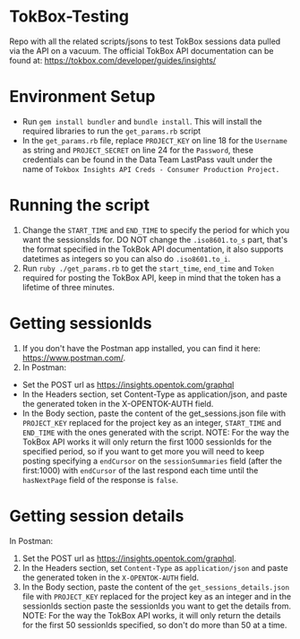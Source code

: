 # TokBox-Testing
Repo with all the related scripts/jsons to test TokBox sessions data pulled via the API on a vacuum.
The official TokBox API documentation can be found at: https://tokbox.com/developer/guides/insights/
# Environment Setup

 - Run `gem install bundler` and `bundle install`. This will install the required libraries to run the `get_params.rb` script
 - In the `get_params.rb` file, replace `PROJECT_KEY` on line 18 for the `Username` as string and `PROJECT_SECRET` on line 24 for the `Password`, these credentials can be found in the Data Team LastPass vault under the name of `Tokbox Insights API Creds - Consumer Production Project.`
# Running the script
1) Change the `START_TIME` and `END_TIME` to specify the period for which you want the sessionsIds for. DO NOT change the `.iso8601.to_s` part, that's the format specified in the TokBok API documentation, it also supports datetimes as integers so you can also do `.iso8601.to_i`.
2) Run `ruby ./get_params.rb` to get the `start_time`, `end_time` and `Token` required for posting the TokBox API, keep in mind that the token has a lifetime of three minutes.
# Getting sessionIds
1) If you don't have the Postman app installed, you can find it here: https://www.postman.com/.
2) In Postman:
 - Set the POST url as  https://insights.opentok.com/graphql
 - In the Headers section, set Content-Type as application/json, and paste the generated token in the X-OPENTOK-AUTH field.
 - In the Body section, paste the content of the get_sessions.json file with `PROJECT_KEY` replaced for the project key as an integer, `START_TIME` and `END_TIME` with the ones generated with the script.
NOTE: For the way the TokBox API works it will only return the first 1000 sessionIds for the specified period, so if you want to get more you will need to keep posting specifying a `endCursor` on the `sessionSummaries` field (after the first:1000) with `endCursor` of the last respond each time until the `hasNextPage` field of the response is `false`.
# Getting session details
In Postman: 
1) Set the POST url as  https://insights.opentok.com/graphql.
2) In the Headers section, set `Content-Type` as `application/json` and paste the generated token in the `X-OPENTOK-AUTH` field. 
3) In the Body section, paste the content of the `get_sessions_details.json` file with `PROJECT_KEY` replaced for the project key as an integer and in the sessionIds section paste the sessionIds you want to get the details from.
NOTE: For the way the TokBox API works, it will only return the details for the first 50 sessionIds specified, so don't do more than 50 at a time.
